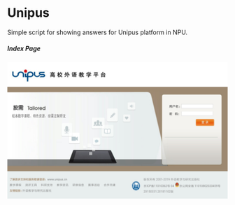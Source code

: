 # Unipus
Simple script for showing answers for Unipus platform in NPU.
##### Index Page
![alt Index](imgs/index.png)
